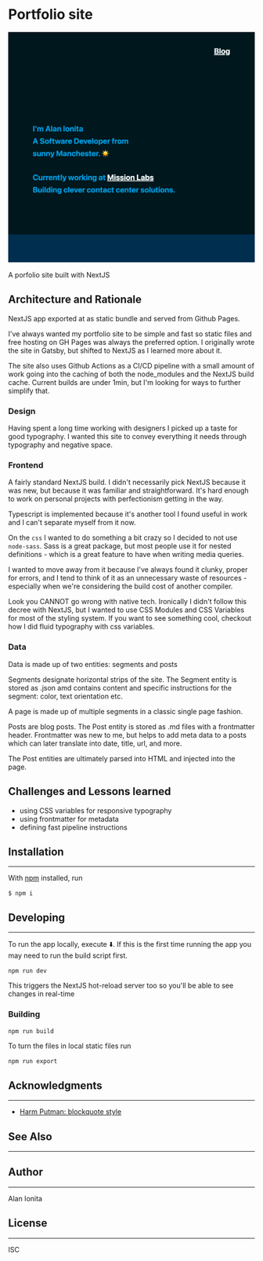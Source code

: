# Portfolio site

![](./docs/site-screenshot.png)

A porfolio site built with NextJS

<!-- ## User stories 

Audience: shoe shop employee would like to manage all the orders happening on the shop floor, with a connection to the store room.

```
As a shop assistant I can see a list of the order queue, so that I can see the orders as they are placed (latest first)
```

```
As a shop assistant I can filter the list by order status, so that I can check up orders as customers ask
```

```
As a shop assistant I can remove the filter, so that I can see the full list
```

```
As a shop shop manager I want the app to rotate panels, so that I reuse the app as a display for customers
```

```
As a shop shop manager I expect the app to feature an API, so that orders are securely stored in the cloud
```

```
As a shop shop manager I expect the app to feature an API, so that new orders can be created
```

```
As a shop shop manager I expect the app to feature an API, so that existing orders can be removed
``` -->

## Architecture and Rationale

NextJS app exported at as static bundle and served from Github Pages.

I've always wanted my portfolio site to be simple and fast so static files and free hosting on GH Pages was always the preferred option. I originally wrote the site in Gatsby, but shifted to NextJS as I learned more about it.

The site also uses Github Actions as a CI/CD pipeline with a small amount of work going into the caching of both the node_modules and the NextJS build cache. Current builds are under 1min, but I'm looking for ways to further simplify that.

### Design 

Having spent a long time working with designers I picked up a taste for good typography. I wanted this site to convey everything it needs through typography and negative space.

### Frontend

A fairly standard NextJS build. I didn't necessarily pick NextJS because it was new, but because it was familiar and straightforward. It's hard enough to work on personal projects with perfectionism getting in the way.

Typescript is implemented because it's another tool I found useful in work and I can't separate myself from it now. 

On the `css` I wanted to do something a bit crazy so I decided to not use `node-sass`. Sass is a great package, but most people use it for nested definitions - which is a great feature to have when writing media queries. 

I wanted to move away from it because I've always found it clunky, proper for errors, and I tend to think of it as an unnecessary waste of resources - especially when we're considering the build cost of another compiler.

Look you CANNOT go wrong with native tech. Ironically I didn't follow this decree with NextJS, but I wanted to use CSS Modules and CSS Variables for most of the styling system. If you want to see something cool, checkout how I did fluid typography with css variables.

### Data

Data is made up of two entities: segments and posts

Segments designate horizontal strips of the site. The Segment entity is stored as .json amd contains content and specific instructions for the segment: color, text orientation etc.

A page is made up of multiple segments in a classic single page fashion.

Posts are blog posts. The Post entity is stored as .md files with a frontmatter header. Frontmatter was new to me, but helps to add meta data to a posts which can later translate into date, title, url, and more.

The Post entities are ultimately parsed into HTML and injected into the page.

## Challenges and Lessons learned

- using CSS variables for responsive typography
- using frontmatter for metadata
- defining fast pipeline instructions

## Installation
-------------

With [npm](https://npmjs.org/) installed, run

```
$ npm i
```

## Developing
-------------

To run the app locally, execute ⬇️. If this is the first time running the app you may need to run the build script first.

```
npm run dev
```

This triggers the NextJS hot-reload server too so you'll be able to see changes in real-time

### Building

```
npm run build
```

To turn the files in local static files run

```
npm run export
```

## Acknowledgments
-------------
- [Harm Putman: blockquote style](https://codepen.io/harmputman/pen/IpAnb)


## See Also
-------------

## Author
-------------
Alan Ionita

## License
-------------
ISC